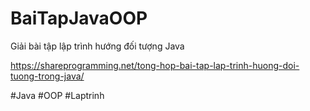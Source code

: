 # BaiTapJavaOOP

Giải bài tập lập trình hướng đối tượng Java 

https://shareprogramming.net/tong-hop-bai-tap-lap-trinh-huong-doi-tuong-trong-java/

#Java #OOP #Laptrinh
